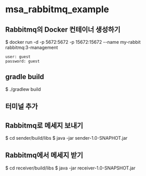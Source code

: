 # msa_rabbitmq_example


## Rabbitmq의 Docker 컨테이너 생성하기
$ docker run -d -p 5672:5672 -p 15672:15672 --name my-rabbit rabbitmq:3-management

```
user: guest
password: guest
```
## gradle build
$ ./gradlew build

## 터미널 추가

## Rabbitmq로 메세지 보내기
$ cd sender/build/libs
$ java -jar sender-1.0-SNAPHOT.jar

## Rabbitmq에서 메세지 받기
$ cd receiver/build/libs
$ java -jar receiver-1.0-SNAPSHOT.jar